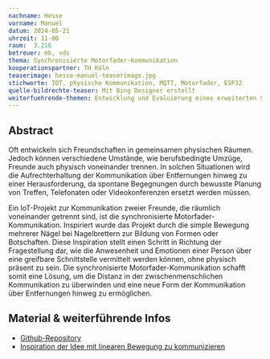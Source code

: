 ```yaml
---
nachname: Hesse
vorname: Manuel
datum: 2024-05-21
uhrzeit: 11-00
raum:  3.216
betreuer: mb, vds
thema: Synchronisierte Motorfader-Kommunikation 
kooperationspartner: TH Köln
teaserimage: hesse-manuel-teaserimage.jpg
stichworte: IOT, physische Kommunikation, MQTT, Motorfader, ESP32
quelle-bildrechte-teaser: Mit Bing Designer erstellt
weiterfuehrende-themen: Entwicklung und Evaluierung eines erweiterten Synchronisierten Motorfaders | Sicherheitsanalyse des Kommunikationsprotokolls (z. B. MQTT) zur Identifizierung potenzieller Schwachstellen und Entwicklung von Sicherheitsmaßnahmen
---
```


## Abstract
Oft entwickeln sich Freundschaften in gemeinsamen physischen Räumen. Jedoch können verschiedene Umstände, wie berufsbedingte Umzüge, Freunde auch physisch voneinander trennen. In solchen Situationen wird die Aufrechterhaltung der Kommunikation über Entfernungen hinweg zu einer Herausforderung, da spontane Begegnungen durch bewusste Planung von Treffen, Telefonaten oder Videokonferenzen ersetzt werden müssen.

Ein IoT-Projekt zur Kommunikation zweier Freunde, die räumlich voneinander getrennt sind, ist die synchronisierte Motorfader-Kommunikation. Inspiriert wurde das Projekt durch die simple Bewegung mehrerer Nägel bei Nagelbrettern zur Bildung von Formen oder Botschaften. Diese Inspiration stellt einen Schritt in Richtung der Fragestellung dar, wie die Anwesenheit und Emotionen einer Person über eine greifbare Schnittstelle vermittelt werden können, ohne physisch präsent zu sein. Die synchronisierte Motorfader-Kommunikation schafft somit eine Lösung, um die Distanz in der zwischenmenschlichen Kommunikation zu überwinden und eine neue Form der Kommunikation über Entfernungen hinweg zu ermöglichen.

## Material & weiterführende Infos
- [Github-Repository](https://github.com/TheManitu/Synchronisierte-Motorfader-Kommunikation)
- [Inspiration der Idee mit linearen Bewegung zu kommunizieren](https://tangible.media.mit.edu/project/inform/)
 